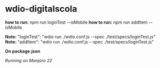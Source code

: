 # wdio-digitalscola

**how to run:** npm run loginTest --isMobile
**how to run:** npm run addItem --isMobile

**Note:** "loginTest": "wdio run ./wdio.conf.js --spec ./test/specs/loginTest.js"
**Note:** "addItem": "wdio run ./wdio.conf.js --spec ./test/specs/loginTest.js"

**On package.json**

*Running on Manjaro 22*